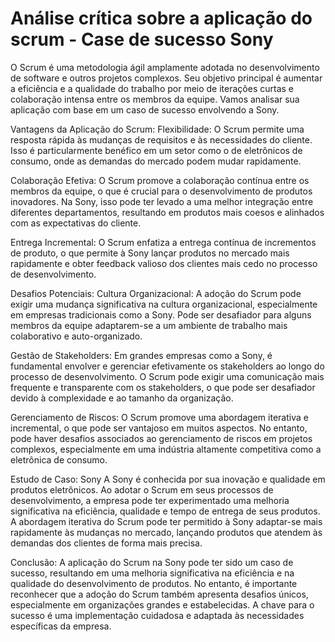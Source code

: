 # Análise crítica sobre a aplicação do scrum - Case de sucesso Sony

O Scrum é uma metodologia ágil amplamente adotada no desenvolvimento de software e outros projetos complexos. Seu objetivo principal é aumentar a eficiência e a qualidade do trabalho por meio de iterações curtas e colaboração intensa entre os membros da equipe. Vamos analisar sua aplicação com base em um caso de sucesso envolvendo a Sony.

Vantagens da Aplicação do Scrum:
Flexibilidade: O Scrum permite uma resposta rápida às mudanças de requisitos e às necessidades do cliente. Isso é particularmente benéfico em um setor como o de eletrônicos de consumo, onde as demandas do mercado podem mudar rapidamente.

Colaboração Efetiva: O Scrum promove a colaboração contínua entre os membros da equipe, o que é crucial para o desenvolvimento de produtos inovadores. Na Sony, isso pode ter levado a uma melhor integração entre diferentes departamentos, resultando em produtos mais coesos e alinhados com as expectativas do cliente.

Entrega Incremental: O Scrum enfatiza a entrega contínua de incrementos de produto, o que permite à Sony lançar produtos no mercado mais rapidamente e obter feedback valioso dos clientes mais cedo no processo de desenvolvimento.

Desafios Potenciais:
Cultura Organizacional: A adoção do Scrum pode exigir uma mudança significativa na cultura organizacional, especialmente em empresas tradicionais como a Sony. Pode ser desafiador para alguns membros da equipe adaptarem-se a um ambiente de trabalho mais colaborativo e auto-organizado.

Gestão de Stakeholders: Em grandes empresas como a Sony, é fundamental envolver e gerenciar efetivamente os stakeholders ao longo do processo de desenvolvimento. O Scrum pode exigir uma comunicação mais frequente e transparente com os stakeholders, o que pode ser desafiador devido à complexidade e ao tamanho da organização.

Gerenciamento de Riscos: O Scrum promove uma abordagem iterativa e incremental, o que pode ser vantajoso em muitos aspectos. No entanto, pode haver desafios associados ao gerenciamento de riscos em projetos complexos, especialmente em uma indústria altamente competitiva como a eletrônica de consumo.

Estudo de Caso: Sony
A Sony é conhecida por sua inovação e qualidade em produtos eletrônicos. Ao adotar o Scrum em seus processos de desenvolvimento, a empresa pode ter experimentado uma melhoria significativa na eficiência, qualidade e tempo de entrega de seus produtos. A abordagem iterativa do Scrum pode ter permitido à Sony adaptar-se mais rapidamente às mudanças no mercado, lançando produtos que atendem às demandas dos clientes de forma mais precisa.

Conclusão:
A aplicação do Scrum na Sony pode ter sido um caso de sucesso, resultando em uma melhoria significativa na eficiência e na qualidade do desenvolvimento de produtos. No entanto, é importante reconhecer que a adoção do Scrum também apresenta desafios únicos, especialmente em organizações grandes e estabelecidas. A chave para o sucesso é uma implementação cuidadosa e adaptada às necessidades específicas da empresa.
